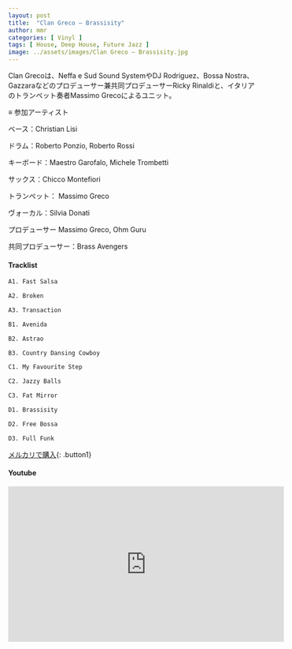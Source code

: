 ```yaml
---
layout: post
title:  "Clan Greco – Brassisity"
author: mmr
categories: [ Vinyl ]
tags: [ House, Deep House, Future Jazz ]
image: ../assets/images/Clan Greco – Brassisity.jpg
---
```


Clan Grecoは、Neffa e Sud Sound SystemやDJ Rodriguez、Bossa Nostra、Gazzaraなどのプロデューサー兼共同プロデューサーRicky Rinaldiと、イタリアのトランペット奏者Massimo Grecoによるユニット。

≡ 参加アーティスト

ベース：Christian Lisi

ドラム：Roberto Ponzio, Roberto Rossi

キーボード：Maestro Garofalo, Michele Trombetti

サックス：Chicco Montefiori

トランペット： Massimo Greco

ヴォーカル：Silvia Donati

プロデューサー Massimo Greco, Ohm Guru

共同プロデューサー：Brass Avengers 

#### Tracklist
```md
A1. Fast Salsa

A2. Broken

A3. Transaction

B1. Avenida

B2. Astrao

B3. Country Dansing Cowboy

C1. My Favourite Step

C2. Jazzy Balls

C3. Fat Mirror

D1. Brassisity

D2. Free Bossa

D3. Full Funk
```

[メルカリで購入](https://jp.mercari.com/item/m65234589421?afid=6142608987){: .button1}

#### Youtube
<iframe width="560" height="315" src="https://www.youtube.com/embed/LxDli9S5iKQ?si=qB-NlJXbDH_BJZcf" title="YouTube video player" frameborder="0" allow="accelerometer; autoplay; clipboard-write; encrypted-media; gyroscope; picture-in-picture; web-share" referrerpolicy="strict-origin-when-cross-origin" allowfullscreen></iframe>